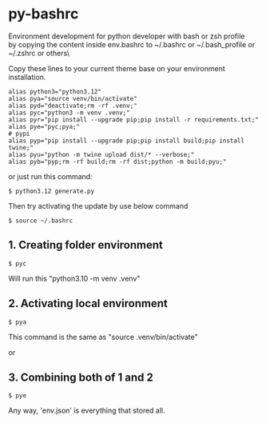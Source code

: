 # py-bashrc
Environment development for python developer with bash or zsh profile\
by copying the content inside env.bashrc to ~/.bashrc or ~/.bash_profile or ~/.zshrc or others\

Copy these lines to your current theme base on your environment installation.
```
alias python3="python3.12"
alias pya="source venv/bin/activate"
alias pyd="deactivate;rm -rf .venv;"
alias pyc="python3 -m venv .venv;"
alias pyr="pip install --upgrade pip;pip install -r requirements.txt;"
alias pye="pyc;pya;"
# pypi
alias pyp="pip install --upgrade pip;pip install build;pip install twine;"
alias pyu="python -m twine upload dist/* --verbose;"
alias pyb="pyp;rm -rf build;rm -rf dist;python -m build;pyu;"
```

or just run this command:
```
$ python3.12 generate.py
```

Then try activating the update by use below command
```
$ source ~/.bashrc
```

## 1. Creating folder environment
```
$ pyc
```
Will run this "python3.10 -m venv .venv"

## 2. Activating local environment
```
$ pya
```
This command is the same as "source .venv/bin/activate"


or
## 3. Combining both of 1 and 2
```
$ pye
```

Any way, 'env.json' is everything that stored all.
